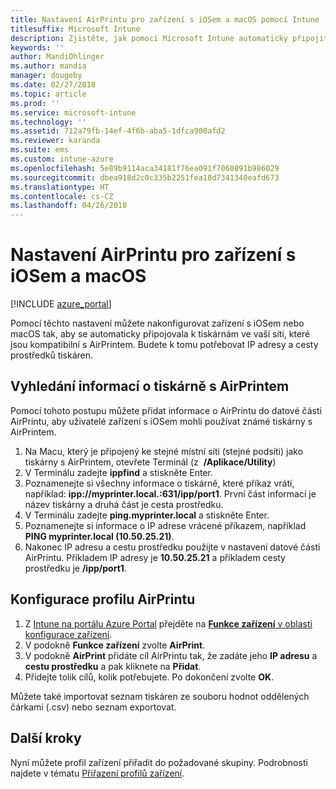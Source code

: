 ```yaml
---
title: Nastavení AirPrintu pro zařízení s iOSem a macOS pomocí Intune
titlesuffix: Microsoft Intune
description: Zjistěte, jak pomocí Microsoft Intune automaticky připojit zařízení s iOSem a macOS k tiskárnám kompatibilním s AirPrintem.
keywords: ''
author: MandiOhlinger
ms.author: mandia
manager: dougeby
ms.date: 02/27/2018
ms.topic: article
ms.prod: ''
ms.service: microsoft-intune
ms.technology: ''
ms.assetid: 712a79fb-14ef-4f6b-aba5-1dfca900afd2
ms.reviewer: karanda
ms.suite: ems
ms.custom: intune-azure
ms.openlocfilehash: 5e89b9114aca34181f76ea091f7060891b986029
ms.sourcegitcommit: dbea918d2c0c335b2251fea18d7341340eafd673
ms.translationtype: HT
ms.contentlocale: cs-CZ
ms.lasthandoff: 04/26/2018
---
```

# <a name="airprint-settings-for-ios-and-macos-devices"></a>Nastavení AirPrintu pro zařízení s iOSem a macOS

[!INCLUDE [azure_portal](./includes/azure_portal.md)]

Pomocí těchto nastavení můžete nakonfigurovat zařízení s iOSem nebo macOS tak, aby se automaticky připojovala k tiskárnám ve vaší síti, které jsou kompatibilní s AirPrintem. Budete k tomu potřebovat IP adresy a cesty prostředků tiskáren.

## <a name="find-airprint-printer-information"></a>Vyhledání informací o tiskárně s AirPrintem

Pomocí tohoto postupu můžete přidat informace o AirPrintu do datové části AirPrintu, aby uživatelé zařízení s iOSem mohli používat známé tiskárny s AirPrintem.

1. Na Macu, který je připojený ke stejné místní síti (stejné podsíti) jako tiskárny s AirPrintem, otevřete Terminál (z  **/Aplikace/Utility**)
2. V Terminálu zadejte **ippfind** a stiskněte Enter.
3. Poznamenejte si všechny informace o tiskárně, které příkaz vrátí, například: **ipp://myprinter.local.:631/ipp/port1**. První část informací je název tiskárny a druhá část je cesta prostředku.
4. V Terminálu zadejte **ping.myprinter.local** a stiskněte Enter.
5. Poznamenejte si informace o IP adrese vrácené příkazem, například **PING myprinter.local (10.50.25.21)**.
6. Nakonec IP adresu a cestu prostředku použijte v nastavení datové části AirPrintu. Příkladem IP adresy je **10.50.25.21** a příkladem cesty prostředku je **/ipp/port1**.

## <a name="configure-an-airprint-profile"></a>Konfigurace profilu AirPrintu

1. Z [Intune na portálu Azure Portal](https://portal.azure.com) přejděte na [**Funkce zařízení** v oblasti konfigurace zařízení](device-features-configure.md). 
1. V podokně **Funkce zařízení** zvolte **AirPrint**.
2. V podokně **AirPrint** přidáte cíl AirPrintu tak, že zadáte jeho **IP adresu** a **cestu prostředku** a pak kliknete na **Přidat**.
3. Přidejte tolik cílů, kolik potřebujete. Po dokončení zvolte **OK**.

Můžete také importovat seznam tiskáren ze souboru hodnot oddělených čárkami (.csv) nebo seznam exportovat.


## <a name="next-steps"></a>Další kroky

Nyní můžete profil zařízení přiřadit do požadované skupiny. Podrobnosti najdete v tématu [Přiřazení profilů zařízení](device-profile-assign.md).